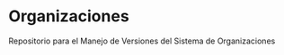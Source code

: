 Organizaciones
==============

Repositorio para el Manejo de Versiones del Sistema de Organizaciones
